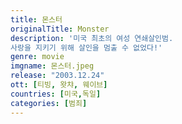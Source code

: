```yaml
---
title: 몬스터
originalTitle: Monster
description: '미국 최초의 여성 연쇄살인범. 
사랑을 지키기 위해 살인을 멈출 수 없었다!'
genre: movie
imgname: 몬스터.jpeg
release: "2003.12.24"
ott: [티빙, 왓챠, 웨이브]
countries: [미국,독일]
categories: [범죄]
---
```

